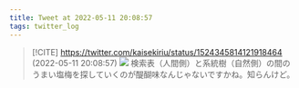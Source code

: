```yaml
---
title: Tweet at 2022-05-11 20:08:57
tags: twitter_log
---
```


> [!CITE] https://twitter.com/kaisekiriu/status/1524345814121918464 (2022-05-11 20:08:57)
> ![](https://twitter.com/kaisekiriu/status/1524345814121918464)
> 検索表（人間側）と系統樹（自然側）の間のうまい塩梅を探していくのが醍醐味なんじゃないですかね。知らんけど。
